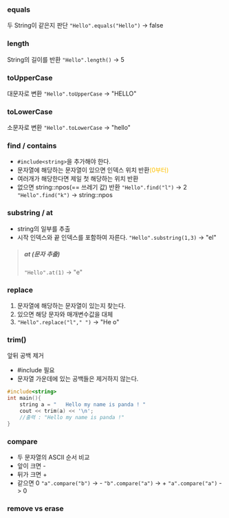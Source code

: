 ### equals
두 String이 같은지 판단
`"Hello".equals("Hello")` -> false

### length
String의 길이를 반환
`"Hello".length()` -> 5

### toUpperCase
대문자로 변환
`"Hello".toUpperCase` -> "HELLO"

### toLowerCase
소문자로 변환
`"Hello".toLowerCase` -> "hello"

### find / contains
- `#include<string>`을 추가해야 한다.
- 문자열에 해당하는 문자열이 있으면 인덱스 위치 반환<span style="color:rgb(255, 192, 0)">(0부터)</span>
- 여러개가 해당한다면 제일 첫 해당하는 위치 반환
- 없으면 string::npos(== 쓰레기 값) 반환
`"Hello".find("l")` -> 2
`"Hello".find("k")` -> string::npos

### substring / at
- string의 일부를 추출
- 시작 인덱스와 끝 인덱스를 포함하여 자른다.
`"Hello".substring(1,3)` -> "el"
> ##### at (문자 추출)
> `"Hello".at(1)` -> "e"

### replace
1. 문자열에 해당하는 문자열이 있는지 찾는다.
2. 있으면 해당 문자와 매개변수값을 대체
3. `"Hello".replace("l"," ")` -> "He  o" 

### trim()
앞뒤 공백 제거
- #include<string> 필요
- 문자열 가운데에 있는 공백들은 제거하지 않는다.
```cpp
#include<string>
int main(){
	string a = "   Hello my name is panda ! "
	cout << trim(a) << '\n'; 
	//출력 : "Hello my name is panda !"
}
```

### compare
- 두 문자열의 ASCII 순서 비교
- 앞이 크면 -
- 뒤가 크면 +
- 같으면 0
`"a".compare("b")` -> -
`"b".compare("a")` -> +
`"a".compare("a")` -> 0

### remove vs erase